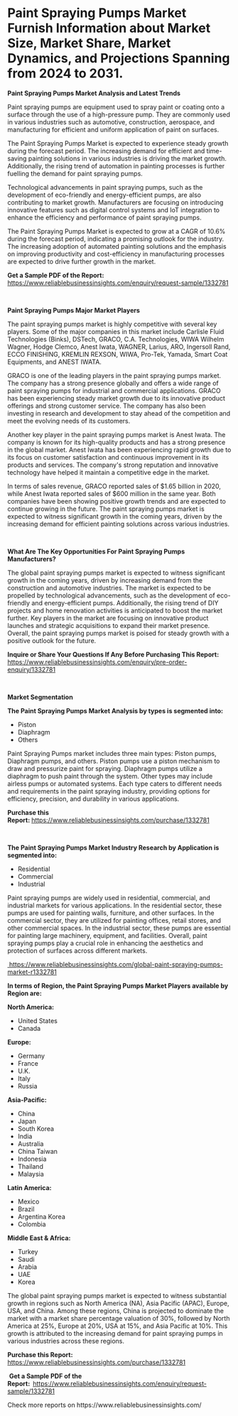 <p><h1>Paint Spraying Pumps Market Furnish Information about Market Size, Market Share, Market Dynamics, and Projections Spanning from 2024 to 2031.</h1></p><p><strong>Paint Spraying Pumps Market Analysis and Latest Trends</strong></p>
<p><p>Paint spraying pumps are equipment used to spray paint or coating onto a surface through the use of a high-pressure pump. They are commonly used in various industries such as automotive, construction, aerospace, and manufacturing for efficient and uniform application of paint on surfaces.</p><p>The Paint Spraying Pumps Market is expected to experience steady growth during the forecast period. The increasing demand for efficient and time-saving painting solutions in various industries is driving the market growth. Additionally, the rising trend of automation in painting processes is further fuelling the demand for paint spraying pumps.</p><p>Technological advancements in paint spraying pumps, such as the development of eco-friendly and energy-efficient pumps, are also contributing to market growth. Manufacturers are focusing on introducing innovative features such as digital control systems and IoT integration to enhance the efficiency and performance of paint spraying pumps.</p><p>The Paint Spraying Pumps Market is expected to grow at a CAGR of 10.6% during the forecast period, indicating a promising outlook for the industry. The increasing adoption of automated painting solutions and the emphasis on improving productivity and cost-efficiency in manufacturing processes are expected to drive further growth in the market.</p></p>
<p><strong>Get a Sample PDF of the Report:&nbsp;</strong> <a href="https://www.reliablebusinessinsights.com/enquiry/request-sample/1332781">https://www.reliablebusinessinsights.com/enquiry/request-sample/1332781</a></p>
<p>&nbsp;</p>
<p><strong>Paint Spraying Pumps Major Market Players</strong></p>
<p><p>The paint spraying pumps market is highly competitive with several key players. Some of the major companies in this market include Carlisle Fluid Technologies (Binks), DSTech, GRACO, C.A. Technologies, WIWA Wilhelm Wagner, Hodge Clemco, Anest Iwata, WAGNER, Larius, ARO, Ingersoll Rand, ECCO FINISHING, KREMLIN REXSON, WIWA, Pro-Tek, Yamada, Smart Coat Equipments, and ANEST IWATA.</p><p>GRACO is one of the leading players in the paint spraying pumps market. The company has a strong presence globally and offers a wide range of paint spraying pumps for industrial and commercial applications. GRACO has been experiencing steady market growth due to its innovative product offerings and strong customer service. The company has also been investing in research and development to stay ahead of the competition and meet the evolving needs of its customers.</p><p>Another key player in the paint spraying pumps market is Anest Iwata. The company is known for its high-quality products and has a strong presence in the global market. Anest Iwata has been experiencing rapid growth due to its focus on customer satisfaction and continuous improvement in its products and services. The company's strong reputation and innovative technology have helped it maintain a competitive edge in the market.</p><p>In terms of sales revenue, GRACO reported sales of $1.65 billion in 2020, while Anest Iwata reported sales of $600 million in the same year. Both companies have been showing positive growth trends and are expected to continue growing in the future. The paint spraying pumps market is expected to witness significant growth in the coming years, driven by the increasing demand for efficient painting solutions across various industries.</p></p>
<p>&nbsp;</p>
<p><strong>What Are The Key Opportunities For Paint Spraying Pumps Manufacturers?</strong></p>
<p><p>The global paint spraying pumps market is expected to witness significant growth in the coming years, driven by increasing demand from the construction and automotive industries. The market is expected to be propelled by technological advancements, such as the development of eco-friendly and energy-efficient pumps. Additionally, the rising trend of DIY projects and home renovation activities is anticipated to boost the market further. Key players in the market are focusing on innovative product launches and strategic acquisitions to expand their market presence. Overall, the paint spraying pumps market is poised for steady growth with a positive outlook for the future.</p></p>
<p><strong>Inquire or Share Your Questions If Any Before Purchasing This Report:</strong> <a href="https://www.reliablebusinessinsights.com/enquiry/pre-order-enquiry/1332781">https://www.reliablebusinessinsights.com/enquiry/pre-order-enquiry/1332781</a></p>
<p>&nbsp;</p>
<p><strong>Market Segmentation</strong></p>
<p><strong>The Paint Spraying Pumps Market Analysis by types is segmented into:</strong></p>
<p><ul><li>Piston</li><li>Diaphragm</li><li>Others</li></ul></p>
<p><p>Paint Spraying Pumps market includes three main types: Piston pumps, Diaphragm pumps, and others. Piston pumps use a piston mechanism to draw and pressurize paint for spraying. Diaphragm pumps utilize a diaphragm to push paint through the system. Other types may include airless pumps or automated systems. Each type caters to different needs and requirements in the paint spraying industry, providing options for efficiency, precision, and durability in various applications.</p></p>
<p><strong>Purchase this Report:&nbsp;</strong><a href="https://www.reliablebusinessinsights.com/purchase/1332781">https://www.reliablebusinessinsights.com/purchase/1332781</a></p>
<p>&nbsp;</p>
<p><strong>The Paint Spraying Pumps Market Industry Research by Application is segmented into:</strong></p>
<p><ul><li>Residential</li><li>Commercial</li><li>Industrial</li></ul></p>
<p><p>Paint spraying pumps are widely used in residential, commercial, and industrial markets for various applications. In the residential sector, these pumps are used for painting walls, furniture, and other surfaces. In the commercial sector, they are utilized for painting offices, retail stores, and other commercial spaces. In the industrial sector, these pumps are essential for painting large machinery, equipment, and facilities. Overall, paint spraying pumps play a crucial role in enhancing the aesthetics and protection of surfaces across different markets.</p></p>
<p><a href="https://www.reliablebusinessinsights.com/global-paint-spraying-pumps-market-r1332781">&nbsp;https://www.reliablebusinessinsights.com/global-paint-spraying-pumps-market-r1332781</a></p>
<p><strong>In terms of Region, the Paint Spraying Pumps Market Players available by Region are:</strong></p>
<p>
    <p> <strong> North America: </strong>
        <ul>
            <li>United States</li>
            <li>Canada</li>
        </ul>
        </p> 
    <p> <strong> Europe: </strong>
        <ul>
            <li>Germany</li>
            <li>France</li>
            <li>U.K.</li>
            <li>Italy</li>
            <li>Russia</li>
        </ul>
        </p> 
    <p> <strong> Asia-Pacific: </strong>
        <ul>
            <li>China</li>
            <li>Japan</li>
            <li>South Korea</li>
            <li>India</li>
            <li>Australia</li>
            <li>China Taiwan</li>
            <li>Indonesia</li>
            <li>Thailand</li>
            <li>Malaysia</li>
        </ul>
        </p> 
    <p> <strong> Latin America: </strong>
        <ul>
            <li>Mexico</li>
            <li>Brazil</li>
            <li>Argentina Korea</li>
            <li>Colombia</li>
        </ul>
        </p> 
    <p> <strong> Middle East & Africa: </strong>
        <ul>
            <li>Turkey</li>
            <li>Saudi</li>
            <li>Arabia</li>
            <li>UAE</li>
            <li>Korea</li>
        </ul>
    </p>
    </p>
<p><p>The global paint spraying pumps market is expected to witness substantial growth in regions such as North America (NA), Asia Pacific (APAC), Europe, USA, and China. Among these regions, China is projected to dominate the market with a market share percentage valuation of 30%, followed by North America at 25%, Europe at 20%, USA at 15%, and Asia Pacific at 10%. This growth is attributed to the increasing demand for paint spraying pumps in various industries across these regions.</p></p>
<p><strong>Purchase this Report: </strong><a href="https://www.reliablebusinessinsights.com/purchase/1332781">https://www.reliablebusinessinsights.com/purchase/1332781</a></p>
<p>&nbsp;<strong>Get a Sample PDF of the Report:&nbsp;&nbsp;</strong><a href="https://www.reliablebusinessinsights.com/enquiry/request-sample/1332781">https://www.reliablebusinessinsights.com/enquiry/request-sample/1332781</a></p>
<p><strong></strong></p>
<p>Check more reports on https://www.reliablebusinessinsights.com/</p>